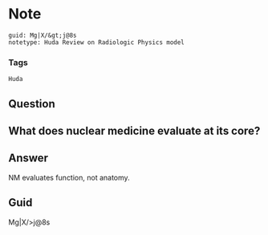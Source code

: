 # Note
```
guid: Mg|X/&gt;j@8s
notetype: Huda Review on Radiologic Physics model
```

### Tags
```
Huda
```

## Question
<h2>What does nuclear medicine evaluate at its core?</h2>

## Answer
<section>
<p>NM evaluates function, not anatomy.</p>

</section>

## Guid
Mg|X/>j@8s
